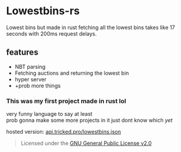 # Lowestbins-rs

Lowest bins but made in rust fetching all the lowest bins takes like 17 seconds with 200ms request delays.

## features

- NBT parsing
- Fetching auctions and returning the lowest bin
- hyper server
- \+prob more things

### This was my first project made in rust lol

very funny language to say at least  
prob gonna make some more projects in it just dont know which _yet_

hosted version: [api.tricked.pro/lowestbins.json](https://api.tricked.pro/lowestbins.json)

> Licensed under the [GNU General Public License v2.0](./LICENSE)
